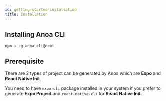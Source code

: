 ```yaml
---
id: getting-started-installation
title: Installation
---
```


## Installing Anoa CLI

```
npm i -g anoa-cli@next
```

## Prerequisite

There are 2 types of project can be generated by Anoa which are **Expo** and **React Native Init**.

You need to have `expo-cli` package installed in your system if you prefer to generate **Expo Project** and `react-native-cli` for **React Native Init**.
